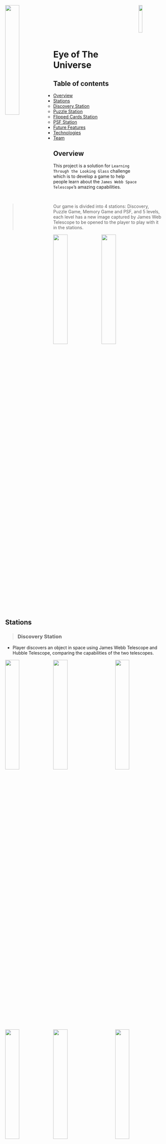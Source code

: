 <img src="client/assets/logo.png"  width="30%" align="left">
<img src="client/assets/nasa.jpg"  width="15%" align="right">

<br>
<br>
<br>
<br>
<br>
<br>

# Eye of The Universe

## Table of contents

- [Overview](#overview)
- [Stations](#stations)
  - [Discovery Station](#discovery-station)
  - [Puzzle Station](#puzzle-station)
  - [Flipped Cards Station](#flipped-cards)
  - [PSF Station](#psf-station)
- [Future Features](#future-features)
- [Technologies](#technologies)
- [Team](#team)

## Overview

This project is a solution for `Learning Through the Looking Glass` challenge which is to develop a game to help people learn about the `James Webb Space Telescope`’s amazing capabilities.

<br>

> Our game is divided into 4 stations: Discovery, Puzzle Game, Memory Game and PSF, and 5 levels, each level has a new image captured by James Web Telescope to be opened to the player to play with it in the stations.

<img src="client/assets/screenshots/01.jpg"  width="30%"> <img src="client/assets/screenshots/22.jpg"  width="30%">

<br>

## Stations

> ### Discovery Station

- Player discovers an object in space using James Webb Telescope and Hubble Telescope, comparing the capabilities of the two telescopes.

<img src="client/assets/screenshots/03.jpg"  width="30%" align="left"> <img src="client/assets/right-arrow.png"  width="30%" align="center"> <img src="client/assets/screenshots/04.jpg"  width="30%" align="right">

<img src="client/assets/screenshots/05.jpg"  width="30%" align="left"> <img src="client/assets/right-arrow.png"  width="30%" align="center"> <img src="client/assets/screenshots/06.jpg"  width="30%" align="right">

> ### Puzzle Station

- It's a puzzle game with a gradual difficulty ending by new information about the formatted image of an object.

<img src="client/assets/screenshots/08.jpg"  width="30%" > <img src="client/assets/screenshots/09.jpg"  width="30%" > <img src="client/assets/screenshots/10.jpg"  width="30%" >

> ### Flipped Cards Station

- It's a memory game of flipped cards of images of James Webb instruments with a gradual difficulty displaying information about the matched instrument images.

<img src="client/assets/screenshots/12.jpg"  width="30%" > <img src="client/assets/screenshots/13.jpg"  width="30%" > <img src="client/assets/screenshots/14.jpg"  width="30%" > <img src="client/assets/screenshots/15.jpg"  width="30%" > <img src="client/assets/screenshots/16.jpg"  width="30%" >

> ### PSF Station

- It's a customization in James webb instruments and filters, then the player see the result image.

<img src="client/assets/screenshots/18.jpg"  width="30%" align="left"> <img src="client/assets/right-arrow.png"  width="30%" align="center"> <img src="client/assets/screenshots/19.jpg"  width="30%" align="right">

<img src="client/assets/screenshots/20.jpg"  width="30%" align="left"> <img src="client/assets/right-arrow.png"  width="30%" align="center"> <img src="client/assets/screenshots/21.jpg"  width="30%" align="right">

> ## Future Features:

- Users
- Adding scores
- Adding coins
- Connect leveling up with score
- Friends Challenges
- Adding more levels
- Adding more instruments and filters

---

> ## Technologies

- Mobile > Flutter
- Backend > Node JS

---

> ## Team

### **_ASME Stars_** | Nasa Space Apps Cairo 2022

- Zeyad Amr
- Mohamed Ismail
- Yousef Kadry
- Ahmed Emad
- Omar Saad
